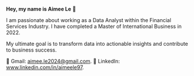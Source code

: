 **Hey, my name is Aimee Le** 👋

I am passionate about working as a Data Analyst within the Financial Services Industry. I have completed a Master of International Business in 2022.

My ultimate goal is to transform data into actionable insights and contribute to business success.

📩 Gmail: aimee.le2024@gmail.com.
📲 LinkedIn: www.linkedin.com/in/aimeele97.

